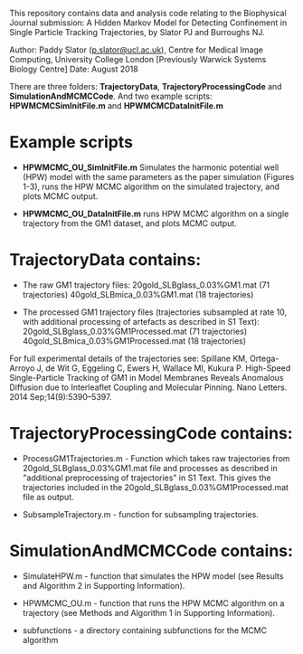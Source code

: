 This repository contains data and analysis code relating to the Biophysical Journal submission: 
A Hidden Markov Model for Detecting Confinement in Single Particle Tracking Trajectories, by Slator PJ and Burroughs NJ.

Author: Paddy Slator (p.slator@ucl.ac.uk), Centre for Medical Image Computing, University College London
[Previously Warwick Systems Biology Centre]
Date: August 2018

There are three folders: **TrajectoryData**, **TrajectoryProcessingCode** and **SimulationAndMCMCCode**.
And two example scripts: **HPWMCMCSimInitFile.m** and **HPWMCMCDataInitFile.m**

# Example scripts

* **HPWMCMC_OU_SimInitFile.m** Simulates the harmonic potential well (HPW) model with the same parameters as the paper simulation (Figures 1-3), runs the HPW MCMC algorithm on the simulated trajectory, and plots MCMC output.

* **HPWMCMC_OU_DataInitFile.m** runs HPW MCMC algorithm on a single trajectory from the GM1 dataset, and plots MCMC output.


# TrajectoryData contains:

* The raw GM1 trajectory files:
20gold_SLBglass_0.03%GM1.mat (71 trajectories)
40gold_SLBmica_0.03%GM1.mat (18 trajectories)

* The processed GM1 trajectory files (trajectories subsampled at rate 10, with additional processing of artefacts as described in S1 Text):
20gold_SLBglass_0.03%GM1Processed.mat (71 trajectories)
40gold_SLBmica_0.03%GM1Processed.mat (18 trajectories)

For full experimental details of the trajectories see:
Spillane KM, Ortega-Arroyo J, de Wit G, Eggeling C, Ewers H, Wallace MI, Kukura P. High-Speed Single-Particle Tracking of GM1 in Model Membranes Reveals Anomalous Diffusion due to Interleaflet Coupling and Molecular Pinning. Nano Letters. 2014 Sep;14(9):5390–5397.



# TrajectoryProcessingCode contains:

* ProcessGM1Trajectories.m - Function which takes raw trajectories from 20gold_SLBglass_0.03%GM1.mat file and processes as described in "additional preprocessing of trajectories" in S1 Text. This gives the trajectories included in the 20gold_SLBglass_0.03%GM1Processed.mat file as output.

* SubsampleTrajectory.m - function for subsampling trajectories.



# SimulationAndMCMCCode contains:

* SimulateHPW.m - function that simulates the HPW model (see Results and Algorithm 2 in Supporting Information).

* HPWMCMC_OU.m - function that runs the HPW MCMC algorithm on a trajectory (see Methods and Algorithm 1 in Supporting Information).

* subfunctions - a directory containing subfunctions for the MCMC algorithm
